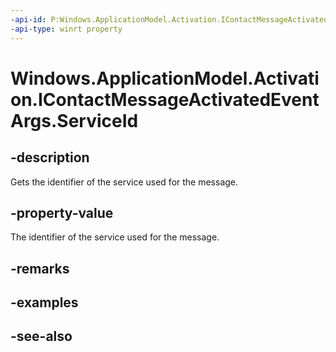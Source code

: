 ```yaml
---
-api-id: P:Windows.ApplicationModel.Activation.IContactMessageActivatedEventArgs.ServiceId
-api-type: winrt property
---
```


<!-- Property syntax
public string ServiceId { get; }
-->

# Windows.ApplicationModel.Activation.IContactMessageActivatedEventArgs.ServiceId

## -description
Gets the identifier of the service used for the message.

## -property-value
The identifier of the service used for the message.

## -remarks

## -examples

## -see-also
